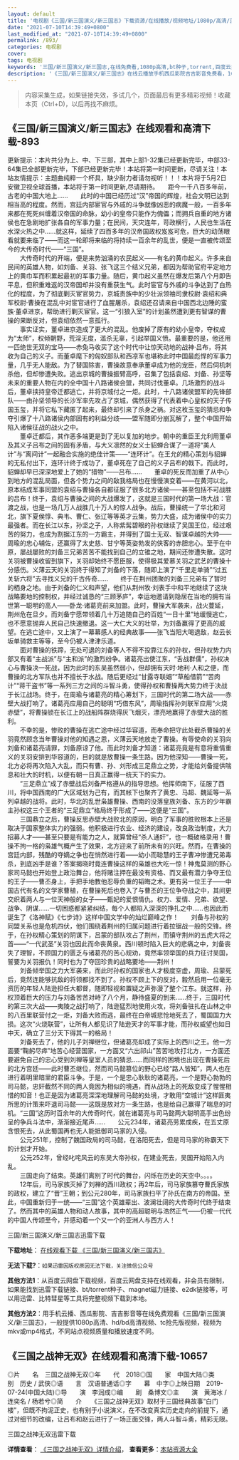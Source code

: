 ```yaml
---
layout: default
title: '电视剧《三国/新三国演义/新三国志》下载资源/在线播放/视频地址/1080p/高清/蓝光'
date: "2021-07-10T14:39:49+0800"
last_modified_at: "2021-07-10T14:39:49+0800"
permalink: /893/
categories: 电视剧
cover:
tags: 电视剧
keywords: '三国/新三国演义/新三国志,在线免费看,1080p高清,bt种子,torrent,百度云盘,magnet,磁力链,迅雷下载资源'
description: '《三国/新三国演义/新三国志》在线云播放手机西瓜影院吉吉影音免费看，1080p高清bd/hd未删减完整版和tc抢先枪版，mkv/mp4格式，附带bt/torrent种子、magnet/磁力链、百度云盘、网盘资源迅雷下载链接'
---
```


>内容采集生成，如果链接失效，多试几个，页面最后有更多精彩视频！收藏本页（Ctrl+D)，以后再找不麻烦。


## 《三国/新三国演义/新三国志》在线观看和高清下载-893

更新提示：本片共分为上、中、下三部，其中上部1-32集已经更新完毕，中部33-64集已全部更新完毕，下部已经更新完毕！本站将第一时间更新，尽请关注！本站友情提示：主题曲纯粹一个杯具，缺少耐力者请勿视听！！！本片将于5月2日安徽卫视全球首播，本站将于第一时间更新,尽请期待。</span>　　距今一千八百多年前，古老的中国大地上&hellip;…　　此时的中国已经历过&ldquo;汉&rdquo;帝国的辉煌，社会文明已达到相当高的程度。然而，宫廷内部宦官与外戚的斗争就像凶恶的病魔一般，一百多年来都在死死纠缠着汉帝国的命脉，幼小的皇帝只能作为傀儡；而拥兵自重的地方诸侯也在急剧地扩张各自的军事力量；在民间，天灾连年，苛政横行，人民也生活在水深火热之中&hellip;…就这样，延续了四百多年的汉帝国政权岌岌可危，巨大的动荡眼看就要来临了——而这一轮即将来临的将持续一百余年的乱世，便是一直被传颂至今的大传奇时代——“三国”。<br />　　大传奇时代的开端，便是来势汹涌的农民起义&mdash;—有名的黄巾起义。许多来自民间的英雄人物，如刘备、关羽、张飞这三个结义兄弟，都因为帮助官府平定地方上的黄巾军而积累起最初的军事力量。随后，黄巾起义虽然在爆发后第八个月即告平息，但积重难返的汉帝国却并没有重获生气。此时宦官与外戚的斗争达到了白热化的程度，为了彻底剿灭宦官势力，京城贵族中的少壮派领袖司隶校尉&middot;袁绍和典军校尉&middot;曹操在混乱中对宦官进行了血腥屠杀，袁绍还召请来自中国西北边陲的蛮族&middot;董卓进京，帮助进行剿灭宦官。这一“引狼入室”的计划虽然遭到更有智谋的曹操的果断反对，但袁绍依然一意孤行。<br />　　事实证实，董卓进京造成了更大的混乱。他废掉了原有的幼小皇帝，夺权成为&ldquo;太师”，权倾朝野，荒淫无度，滥杀无辜，引起举国义愤。最重要的是，他还用一匹绝世无双的宝马——赤兔马收买了这个时代中让惊天动地的战神&middot;吕布，将其收为自己的义子。而董卓麾下的匈奴部队和西凉军也堪称此时中国最彪悍的军事力量，几乎无人能敌。为了替国除害，曹操故意奉承董卓成为他的宠臣，然后伺机刺杀他，但却惨遭失败。逃出京城的曹操振臂高呼，召集了包括袁绍、刘备、孙坚等未来的重要人物在内的全中国十八路诸侯会盟，共同讨伐董卓。几场激烈的战斗后，董卓挟持皇帝迁都逃亡，并将京城付之一炬。此时，十八路诸侯盟军的先锋部队——由孙坚领导的长沙军率先攻占了京城，偶然获得了代表着中心皇权的天子传国玉玺，并将它私下藏匿了起来，最终却引来了杀身之祸。对这枚玉玺的猜忌和争夺引爆了十八路诸侯内部固有的利益分歧&mdash;—盟军随即分崩瓦解了，整个中国开始陷入诸侯征战的战火之中。<br />　　董卓迁都后，其作恶多端更是到了无以复加的地步。朝中的重臣王允利用董卓及其义子吕布之间的固有矛盾，与大义凛然的女义士貂蝉合谋了一道将“美人计&rdquo;与&ldquo;离间计&rdquo;一起融合实施的绝佳计策——“连环计&rdquo;。在王允的精心策划与貂蝉的无私付出下，连环计终于成功了，董卓死在了自己的义子吕布的戟下。而此时，貂蝉却早已深深地爱上了她的&ldquo;猎物”——吕布……　　董卓的死反而加重了从中心到地方的混乱局面，但各个势力之间的敌我格局也在慢慢演变着——在黄河以北，原本结成军事同盟的袁绍与曹操各自都征服了很多北方诸侯——甚至包括不可战胜的吕布！终于，袁绍与曹操之间的大战爆发了，这就是三国时代的第一场大战：官渡之战，也是一场几万人战胜几十万人的惊人战争。战后，曹操统一了华北和河北，旗下夏侯惇、典韦、曹仁、张辽等等英才云集，势力大盛，成为诸侯中的实力最强者。而在长江以东，孙坚之子，人称紫髯碧眼的孙权继续了吴国王位，经过艰苦的努力，也成为割据江东的一方霸主，并得到了国士无双、智谋卓越的大帅——周瑜的忠心辅佐，还赢得了太史慈、甘宁等英姿勃发的侠客的赤胆忠心。至于在中原，屡战屡败的刘备三兄弟苦苦不能找到自己的立锥之地，期间还惨遭失散。这时关羽被曹操收留到旗下，关羽却始终不愿臣服，使得极其爱慕关羽之武艺的曹操十分感伤。义薄云天的关羽终于得知了刘备的下落，随即上演了“千里走单骑&rdquo;“过五关斩六将”去寻找义兄的千古传奇……　　终于在荆州团聚的刘备三兄弟有了暂时的栖身之地。由于刘备的仁义和声望，他们从荆州牧·刘表手中和平地继续了这块战略要地的控制权，并经过诚恳的&ldquo;三顾茅庐”，幸运地邀请到隐居在当地的拥有当世第一聪明的高人&mdash;—卧龙·诸葛亮前来加盟。此时，曹操大军袭来，战火蔓延，荆州危在旦夕。而刘备宁愿带领着几十万追随自己的百姓“一日十里&rdquo;地缓慢逃亡，也不愿意抛弃人民自己快速撤退。这一大仁大义的壮举，为刘备赢得了更高的威望。在逃亡途中，又上演了一幕幕感人的经典故事&mdash;—张飞当阳大喝退敌，赵云长坂单骑救主等等，至今仍被人津津乐道。<br />　　面对曹操的铁蹄，无处可退的刘备等人不得不投靠江东的孙权，但孙权势力内部又有着“主战派&rdquo;与&ldquo;主和派&rdquo;的激烈纷争。诸葛亮出使江东，&ldquo;舌战群儒”，孙权决心与曹操决一死战，因为此时的东吴虽然弱小，但却拥有天时&middot;地利·人和之便，而曹操的北方军队也并不擅长于水战。随后更经过“甘露寺联姻&rdquo;“草船借箭”“苦肉计&rdquo;“蒋干盗书”等一系列三方之间的斗智斗勇，使得孙权和曹操两大势力终于决战于长江战场。终于，在周瑜与诸葛亮的精心筹划下，三国时代的第二场大战——赤壁大战打响了。诸葛亮应用自己的聪明&ldquo;巧借东风&rdquo;，周瑜指挥孙刘联军应用&ldquo;火烧赤壁”，将曹操锁在长江上的战船阵群烧得灰飞烟灭，漂亮地赢得了赤壁大战的胜利。<br />　　不幸的是，惨败的曹操在逃亡途中经过华容道，而奉命把守此处截杀曹操的关羽竟然顾念当年曹操对他的知遇之恩，义薄云天地放走了曹操。有辱使命的关羽向刘备和诸葛亮请罪，刘备原谅了他。而此时刘备才知道：诸葛亮竟是有意将重情重义的关羽安排到华容道的，目的就是放曹操一条生路。因为他深知——曹操一死，北方必将再次陷入大乱，而只有曹、孙、刘形成三足鼎立之势，才能给刘备提供喘息和壮大的时机，以便有朝一日真正赢得一统天下的实力。<br />　　“三足鼎立”成了赤壁战后刘备严格遵从的指导思想。他挥师南下，征服了西川，将中国西南的广大区域划为己有，而其帐下也聚齐了黄忠、马超、魏延等一系列卓越的战将。此时，华北的乱世枭雄曹操、西南的没落皇族刘备、东方的少年霸主孙权这三个王者的“三足鼎立”格局终于形成了&mdash;—这便是&ldquo;三国”。<br />　　三国鼎立之后，曹操反思赤壁大战败北的原因，明白了军事的胜败根本上还是取决于国家整体实力的强弱。他积极进行农业、经济的建设，改良政治制度，大力招募人才——甚至只要是有能力之人，就算曾经&ldquo;杀人通奸”，也一概破格录用！曹操不拘一格的枭雄气概产生了效果，北方迎来了前所未有的兴旺。然而，在曹操的宫廷内部，残酷的夺嫡之争也在悄然进行着——幼小而聪慧的王子曹冲惨遭兄弟毒杀，到底凶手是谁？答案揭晓时竟连曹操这样的枭雄也大吃一惊！神鬼莫测的野心家司马懿也开始登上政治舞台，他将赌注押在最没有资格、而又最有潜力争夺王位的王子——曹丕身上，手把手地教他忍辱负重的韬晦之术。更有另一位王子&mdash;—中国古代有名的文学家曹植，在曹操死后也卷入了与曹丕的王位争夺战之中，其间更交织着两人与一位天神般的女子&mdash;—甄妃的爱恨情仇。权力、爱情、兄弟、欲望、战争、阴谋&hellip;…一切困惑都紧紧纠结，每个人都陷入深深的挣扎之中……也因此而诞生了《洛神赋》《七步诗》这样中国文学中的灿烂巅峰之作！　　刘备与孙权的同盟关系也是危机四伏，他们围绕着荆州的归属问题进行着拉锯战一般的交锋。终于，在孙权精心策划的阴谋下，吕蒙的部队攻占了荆州，而镇守荆州的五虎大将之首——“一代武圣&rdquo;关羽也因此而命丧黄泉。西川顿时陷入巨大的悲痛之中，刘备丧失了理智，不顾国力的匮乏与诸葛亮的苦心规劝，竟然率领举国的兵力征讨吴国，誓要为关羽报仇！同时也为了夺回珍贵的战略要地——荆州！<br />　　刘备倾举国之力大军袭来，而此时孙权的国家也人才极度空虚，周瑜、吕蒙死后，竟然连能够抗敌的将领都找不到了。孙权不顾上下的反对，毅然启用一位毫无资历的年轻人陆逊担任大都督，随即轻视和置疑之声弥漫了整个江东。就这样，孙权顶着巨大的压力与刘备苦苦对峙了八个月，静待盛夏的到来……终于，三国时代的第三次大战&mdash;—夷陵之战打响了，陆逊猛烈地使用火攻，将刘备驻扎在山林之中的八百里联营付之一炬，刘备大败而逃，最终在白帝城悲怆地死去了，蜀国国力大损。这次&ldquo;火烧联营”，让所有人都见识了陆逊天才的军事才能，而孙权威望也如日中天，确立了三分天下得其一的格局！<br />　　刘备死去了，他的儿子刘禅继位，但诸葛亮却成了实际上的西川之王。他一方面要&ldquo;鞠躬尽瘁”地苦心经营国家，一方面又&ldquo;六出祁山”苦苦地攻打北方，一方面还要避免自己的忠心受到刘禅等皇室人员的猜忌&hellip;…而同样的困境也出现在曹操死后的北方宫廷&mdash;—此时曹丕继位，然而司马懿篡位的野心已经&ldquo;路人皆知”，两人也在进行着明里暗里的君臣斗争。于是，一个是忠心耿耿的诸葛亮，一个是野心勃勃的司马懿，忠奸截然不同的两人竟因为相似的境遇，而从战场上的死敌变成了惺惺相惜的知音！也正是因为诸葛亮深深地理解司马懿的处境，才敢用“空城计&rdquo;这样匪夷所思的计策来吓退司马懿&mdash;—这既是放对方一条生路，也是给自己赢得了喘息的时机。&ldquo;三国”这历时百余年的大传奇时代，就在诸葛亮与司马懿两大聪明高手出色纷呈的争兵斗法中，渐渐接近尾声&hellip;…　　公元234年，诸葛亮劳累成疾，在五丈原含恨死去，从此蜀国再也无人能抵御司马家的入侵。<br />　　公元251年，控制了魏国政局的司马懿，在洛阳死去，但是司马家的称霸天下的计划才开始。<br />　　公元252年，曾经叱咤风云的东吴大帝孙权，在建业死去，吴国开始陷入内乱。<br />　　三国走向了结束。英雄们离别了时代的舞台，闪烁在历史的天空中。。。。<br />　　12年后，司马家族灭掉了刘禅的西川政权；再2年后，司马家族篡夺曹氏家族的政权，建立了“晋&rdquo;王朝；到公元280年，司马家族扫平了孙氏在南方的帝国。至此，中国重新归于一统&mdash;—“三国”这个英雄辈出、波澜壮阔的大传奇时代终于结束了。然而其中的英雄人物和动人故事，其中的高超聪明与浩然正气——仍被一代代的中国人传颂至今，并感动着一个又一个的亚洲人与西方人！


三国/新三国演义/新三国志迅雷下载

**下载地址**： [在线观看下载 《三国/新三国演义/新三国志》](https://www.993dy.com//vod-detail-id-11119.html) 


**无法下载?**：`如果迅雷因版权原因无法下载，关注微信公众号 `

**其他方法1**：从百度云网盘下载视频，百度云网盘支持在线观看，非会员有限制，如果能找到迅雷下载链接、bt/torrent种子、magnet磁力链接、e2dk链接等，可以用迅雷、比特彗星等工具将完整视频下载到本地。

**其他方法2**：用手机云播、西瓜影院、吉吉影音等在线免费观看《三国/新三国演义/新三国志》，一般提供1080p高清、hd/bd高清视频、tc抢先版视频，视频为mkv或mp4格式，不同站点视频质量和播放速度不同。


## 《三国之战神无双》在线观看和高清下载-10657

◎片　　名　三国之战神无双◎年　　代　2018◎国　　家　中国大陆◎类　　别　历史 / 武侠◎语　　言　汉语普通话◎字　　幕　中字◎上映日期　2019-07-24(中国大陆)◎导　　演　李润成◎编　　剧　桑博文◎主　　演　黄海冰 / 连奕名 / 杨若兮◎简　　介　　《三国之战神无双》取材于三国经典故事“白门楼”，但既不拘泥正史，也有别于小说演义，在不改变真实历史走向的前提下，通过对细节的改编，让吕布和赵云进行了一场正面交锋，两人斗智斗勇，精彩无限。


三国之战神无双迅雷下载

**详情查看**： [《三国之战神无双》详情介绍](/movie/10657/)， **查看更多**：[本站资源大全](/movie/t/all/)

